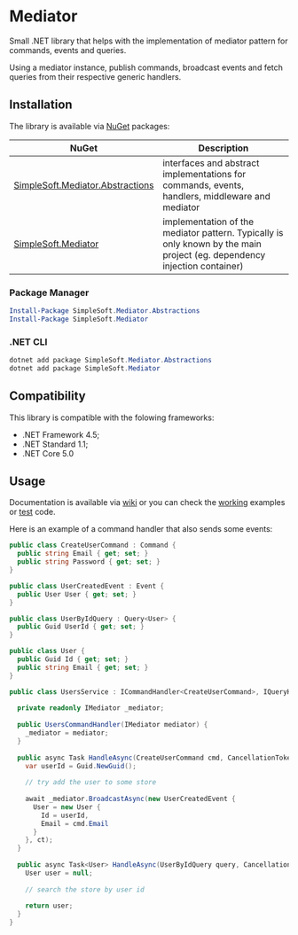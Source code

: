 # Mediator
Small .NET library that helps with the implementation of mediator pattern for commands, events and queries.

Using a mediator instance, publish commands, broadcast events and fetch queries from their respective generic handlers.

## Installation
The library is available via [NuGet](https://www.nuget.org/packages?q=SimpleSoft.Mediator) packages:

| NuGet | Description |
| --- | --- |
| [SimpleSoft.Mediator.Abstractions](https://www.nuget.org/packages/SimpleSoft.Mediator.Abstractions/) | interfaces and abstract implementations for commands, events, handlers, middleware and mediator |
| [SimpleSoft.Mediator](https://www.nuget.org/packages/SimpleSoft.Mediator/) | implementation of the mediator pattern. Typically is only known by the main project (eg. dependency injection container) |

### Package Manager
```powershell
Install-Package SimpleSoft.Mediator.Abstractions
Install-Package SimpleSoft.Mediator
```

### .NET CLI
```powershell
dotnet add package SimpleSoft.Mediator.Abstractions
dotnet add package SimpleSoft.Mediator
```
## Compatibility
This library is compatible with the folowing frameworks:

* .NET Framework 4.5;
* .NET Standard 1.1;
* .NET Core 5.0

## Usage
Documentation is available via [wiki](https://github.com/simplesoft-pt/Mediator/wiki) or you can check the [working](https://github.com/simplesoft-pt/Mediator/tree/master/work/) examples or [test](https://github.com/simplesoft-pt/Mediator/tree/master/test) code.

Here is an example of a command handler that also sends some events:
```csharp
public class CreateUserCommand : Command {
  public string Email { get; set; }
  public string Password { get; set; }
}

public class UserCreatedEvent : Event {
  public User User { get; set; }
}

public class UserByIdQuery : Query<User> {
  public Guid UserId { get; set; }
}

public class User {
  public Guid Id { get; set; }
  public string Email { get; set; }
}

public class UsersService : ICommandHandler<CreateUserCommand>, IQueryHandler<UserByIdQuery,User> {
  
  private readonly IMediator _mediator;
  
  public UsersCommandHandler(IMediator mediator) {
    _mediator = mediator;
  }
  
  public async Task HandleAsync(CreateUserCommand cmd, CancellationToken ct) {
    var userId = Guid.NewGuid();
    
    // try add the user to some store
    
    await _mediator.BroadcastAsync(new UserCreatedEvent {
      User = new User {
        Id = userId,
        Email = cmd.Email
      }
    }, ct);
  }
  
  public async Task<User> HandleAsync(UserByIdQuery query, CancellationToken ct) {
    User user = null;
    
    // search the store by user id
    
    return user;
  }
}
```
